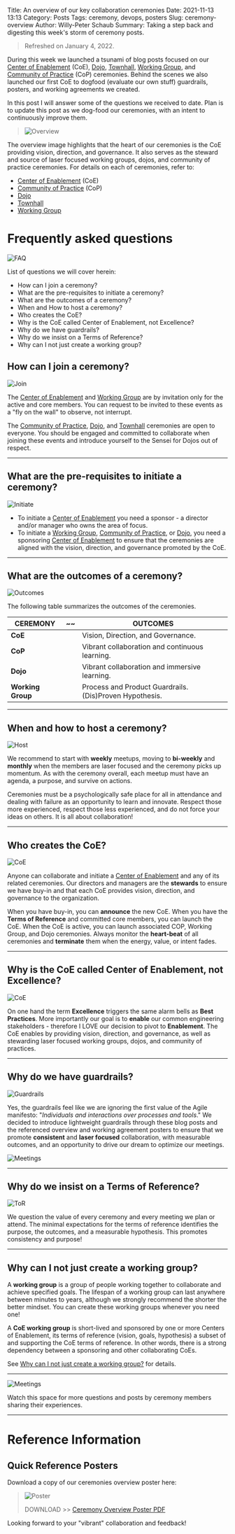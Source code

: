Title: An overview of our key collaboration ceremonies
Date: 2021-11-13 13:13
Category: Posts
Tags: ceremony, devops, posters
Slug: ceremony-overview
Author: Willy-Peter Schaub
Summary: Taking a step back and digesting this week's storm of ceremony posts.

> Refreshed on January 4, 2022.

During this week we launched a tsunami of blog posts focused on our [Center of Enablement](/ceremony-center-of-enablement.html) (CoE), [Dojo](/dojo-events.html), [Townhall](/townhall.html), [Working Group](../ceremony-working-group.html), and [Community of Practice](/ceremony-community-of-practice.html) (CoP) ceremonies. Behind the scenes we also launched our first CoE to dogfood (evaluate our own stuff) guardrails, posters, and working agreements we created.

In this post I will answer some of the questions we received to date. Plan is to update this post as we dog-food our ceremonies, with an intent to continuously improve them.

> ![Overview](../images/ceremonies-overview.png)

The overview image highlights that the heart of our ceremonies is the CoE providing vision, direction, and governance. It also serves as the steward and source of laser focused working groups, dojos, and community of practice ceremonies. For details on each of ceremonies, refer to:
- [Center of Enablement](/ceremony-center-of-enablement.html) (CoE)
- [Community of Practice](/ceremony-community-of-practice.html) (CoP)
- [Dojo](/dojo-events.html)
- [Townhall](/townhall.html)
- [Working Group](/ceremony-working-group.html)

# Frequently asked questions

![FAQ](../images/automation-lesson-1-5.png)

List of questions we will cover herein:

- How can I join a ceremony?
- What are the pre-requisites to initiate a ceremony?
- What are the outcomes of a ceremony?
- When and How to host a ceremony? 
- Who creates the CoE?
- Why is the CoE called Center of Enablement, not Excellence?
- Why do we have guardrails?
- Why do we insist on a Terms of Reference?
- Why can I not just create a working group?

## How can I join a ceremony?

![Join](../images/ceremony-overview-3.png)

The [Center of Enablement](/ceremony-center-of-enablement.html) and [Working Group](/ceremony-working-group.html) are by invitation only for the active and core members. You can request to be invited to these events as a "fly on the wall" to observe, not interrupt.

The [Community of Practice](/ceremony-community-of-practice.html), [Dojo](/dojo-events.html), and [Townhall](/townhall.html) ceremonies are open to everyone. You should be engaged and committed to collaborate when joining these events and introduce yourself to the Sensei for Dojos out of respect. 

---

## What are the pre-requisites to initiate a ceremony?

![Initiate](../images/ceremony-overview-4.png)

- To initiate a [Center of Enablement](/ceremony-center-of-enablement.html) you need a sponsor - a director and/or manager who owns the area of focus. 
- To initiate a [Working Group](../ceremony-working-group.html), [Community of Practice](/ceremony-community-of-practice.html), or [Dojo](/dojo-events.html), you need a sponsoring [Center of Enablement](/ceremony-center-of-enablement.html) to ensure that the ceremonies are aligned with the vision, direction, and governance promoted by the CoE.

---

## What are the outcomes of a ceremony?

![Outcomes](../images/ceremony-overview-5.png)

The following table summarizes the outcomes of the ceremonies.


| CEREMONY          | ~~ | OUTCOMES |
|-------------------|----|----------|
| **CoE**           |    | Vision, Direction, and Governance. |
| **CoP**           |    | Vibrant collaboration and continuous learning. |
| **Dojo**          |    | Vibrant collaboration and immersive learning. |
| **Working Group** |    | Process and Product Guardrails. (Dis)Proven Hypothesis. |


---

## When and how to host a ceremony? 

![Host](../images/ceremony-overview-6.png)

We recommend to start with **weekly** meetups, moving to **bi-weekly** and **monthly** when the members are laser focused and the ceremony picks up momentum. As with the ceremony overall, each meetup must have an agenda, a purpose, and survive on actions.

Ceremonies must be a psychologically safe place for all in attendance and dealing with failure as an opportunity to learn and innovate. Respect those more experienced, respect those less experienced, and do not force your ideas on others. It is all about collaboration!

---

## Who creates the CoE?

![CoE](../images/ceremony-overview-7.png)

Anyone can collaborate and initiate a [Center of Enablement](/ceremony-center-of-enablement.html) and any of its related ceremonies. Our directors and managers are the **stewards** to ensure we have buy-in and that each CoE provides vision, direction, and governance to the organization. 

When you have buy-in, you can **announce** the new CoE. When you have the **Terms of Reference** and committed core members, you can launch the CoE. When the CoE is active, you can launch associated COP, Working Group, and Dojo ceremonies. Always monitor the **heart-beat** of all ceremonies and **terminate** them when the energy, value, or intent fades.

---

## Why is the CoE called Center of Enablement, not Excellence?

![CoE](../images/ceremony-overview-7.png)

On one hand the term **Excellence** triggers the same alarm bells as **Best Practices**. More importantly our goal is to **enable** our common engineering stakeholders - therefore I LOVE our decision to pivot to **Enablement**. The CoE enables by providing vision, direction, and governance, as well as stewarding laser focused working groups, dojos, and community of practices.

---

## Why do we have guardrails?

![Guardrails](../images/ceremony-overview-8.png)

Yes, the guardrails feel like we are ignoring the first value of the Agile manifesto: "_Individuals and interactions over processes and tools_." We decided to introduce lightweight guardrails through these blog posts and the referenced overview and working agreement posters to ensure that we promote **consistent** and **laser focused** collaboration, with measurable outcomes, and an opportunity to drive our dream to optimize our meetings.

![Meetings](../images/ceremony-overview-1x.png)

---

## Why do we insist on a Terms of Reference?

![ToR](../images/ceremony-overview-2.png)

We question the value of every ceremony and every meeting we plan or attend. The minimal expectations for the terms of reference identifies the purpose, the outcomes, and a measurable hypothesis. This promotes consistency and purpose!

---

## Why can I not just create a working group?

A **working group** is a group of people working together to collaborate and achieve specified goals. The lifespan of a working group can last anywhere between minutes to years, although we strongly recommend the shorter the better mindset. You can create these working groups whenever you need one!

A **CoE working group** is short-lived and sponsored by one or more Centers of Enablement, its terms of reference (vision, goals, hypothesis) a subset of and supporting the CoE terms of reference. In other words, there is a strong dependency between a sponsoring and other collaborating CoEs.

See [Why can I not just create a working group?](https://wsbctechnicalblog.github.io/ceremony-focus-single-source.html) for details.

---

![Meetings](../images/azuredevop-automation-stakeholders-3.png)

Watch this space for more questions and posts by ceremony members sharing their experiences.

---

# Reference Information

## Quick Reference Posters

Download a copy of our ceremonies overview poster here:

> ![Poster](../images/moving-hundreds-of-pipeline-snowflakes-qr-1-2.png)
>
> DOWNLOAD >> [Ceremony Overview Poster PDF](/documents/working-agreement-ceremonies-overview.pdf)

Looking forward to your "vibrant" collaboration and feedback!

